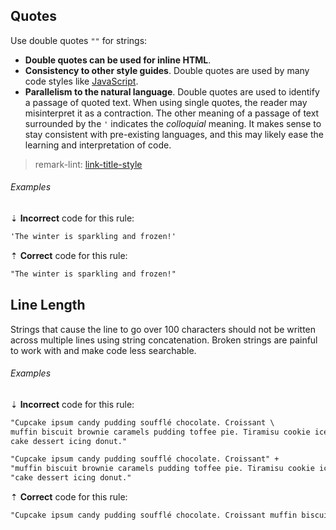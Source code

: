 ## Quotes

Use double quotes `""` for strings:

- **Double quotes can be used for inline HTML**.
- **Consistency to other style guides**. Double quotes are used by many code styles like [JavaScript][2].
- **Parallelism to the natural language**. Double quotes are used to identify a passage of quoted text. When using single quotes, the reader may misinterpret it as a contraction. The other meaning of a passage of text surrounded by the `'` indicates the _colloquial_ meaning. It makes sense to stay consistent with pre-existing languages, and this may likely ease the learning and interpretation of code.

> remark-lint: [link-title-style][1]

###### Examples

⇣ **Incorrect** code for this rule:

<!-- prettier-ignore-start -->

```markdown
'The winter is sparkling and frozen!'
```

<!-- prettier-ignore-end -->

⇡ **Correct** code for this rule:

```markdown
"The winter is sparkling and frozen!"
```

## Line Length

Strings that cause the line to go over 100 characters should not be written across multiple lines using string concatenation. Broken strings are painful to work with and make code less searchable.

###### Examples

⇣ **Incorrect** code for this rule:

<!-- prettier-ignore-start -->

```markdown
"Cupcake ipsum candy pudding soufflé chocolate. Croissant \
muffin biscuit brownie caramels pudding toffee pie. Tiramisu cookie ice cream \
cake dessert icing donut."
```

```markdown
"Cupcake ipsum candy pudding soufflé chocolate. Croissant" +
"muffin biscuit brownie caramels pudding toffee pie. Tiramisu cookie ice cream " +
"cake dessert icing donut."
```

<!-- prettier-ignore-end -->

⇡ **Correct** code for this rule:

```markdown
"Cupcake ipsum candy pudding soufflé chocolate. Croissant muffin biscuit brownie caramels pudding toffee pie. Tiramisu cookie ice cream cake dessert icing donut."
```

[1]: https://github.com/remarkjs/remark-lint/tree/main/packages/remark-lint-link-title-style
[2]: https://github.com/svengreb/styleguide-javascript
